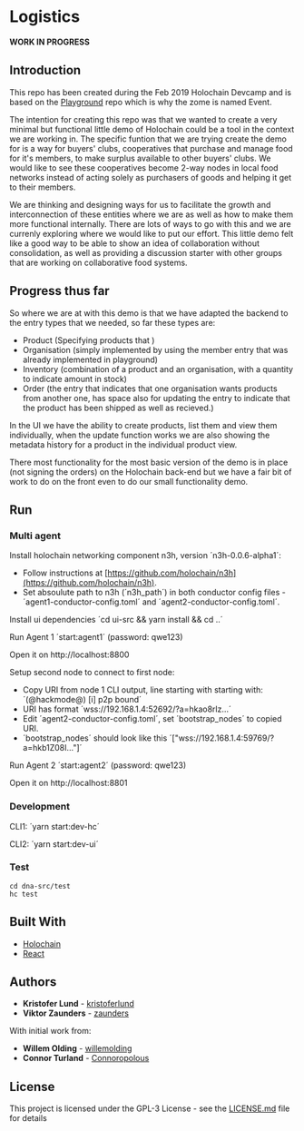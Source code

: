 # Logistics

**WORK IN PROGRESS**

## Introduction

This repo has been created during the Feb 2019 Holochain Devcamp and is based on the [Playground](https://github.com/holochain/dev-camp-playground) repo which is why the zome is named Event.

The intention for creating this repo was that we wanted to create a very minimal but functional little demo of Holochain could be a tool in the context we are working in. The specific funtion that we are trying create the demo for is a way for buyers' clubs, cooperatives that purchase and manage food for it's members, to make surplus available to other buyers' clubs. We would like to see these cooperatives become 2-way nodes in local food networks instead of acting solely as purchasers of goods and helping it get to their members.

We are thinking and designing ways for us to facilitate the growth and interconnection of these entities where we are as well as how to make them more functional internally. There are lots of ways to go with this and we are currenly exploring where we would like to put our effort. This little demo felt like a good way to be able to show an idea of collaboration without consolidation, as well as providing a discussion starter with other groups that are working on collaborative food systems.

## Progress thus far

So where we are at with this demo is that we have adapted the backend to the entry types that we needed, so far these types are:

- Product (Specifying products that )
- Organisation (simply implemented by using the member entry that was already implemented in playground)
- Inventory (combination of a product and an organisation, with a quantity to indicate amount in stock)
- Order (the entry that indicates that one organisation wants products from another one, has space also for updating the entry to indicate that the product has been shipped as well as recieved.)

In the UI we have the ability to create products, list them and view them individually, when the update function works we are also showing the metadata history for a product in the individual product view.

There most functionality for the most basic version of the demo is in place (not signing the orders) on the Holochain back-end but we have a fair bit of work to do on the front even to do our small functionality demo.

## Run

### Multi agent

Install holochain networking component n3h, version ´n3h-0.0.6-alpha1´:

- Follow instructions at [https://github.com/holochain/n3h](https://github.com/holochain/n3h).
- Set absoulute path to n3h (´n3h_path´) in both conductor config files - ´agent1-conductor-config.toml´ and ´agent2-conductor-config.toml´.

Install ui dependencies ´cd ui-src && yarn install && cd ..´

Run Agent 1 ´start:agent1´ (password: qwe123)

Open it on http://localhost:8800

Setup second node to connect to first node:

- Copy URI from node 1 CLI output, line starting with starting with: ´(@hackmode@) [i] p2p bound´
- URI has format ´wss://192.168.1.4:52692/?a=hkao8rlz…´
- Edit ´agent2-conductor-config.toml´, set ´bootstrap_nodes´ to copied URI.
- ´bootstrap_nodes´ should look like this ´["wss://192.168.1.4:59769/?a=hkb1Z08I…"]´

Run Agent 2 ´start:agent2´ (password: qwe123)

Open it on http://localhost:8801

### Development

CLI1: ´yarn start:dev-hc´

CLI2: ´yarn start:dev-ui´

### Test

```
cd dna-src/test
hc test
```

## Built With

- [Holochain](https://developer.holochain.org/)
- [React](https://reactjs.org/)

## Authors

- **Kristofer Lund** - [kristoferlund](https://github.com/kristoferlund)
- **Viktor Zaunders** - [zaunders](https://github.com/zaunders)

With initial work from:

- **Willem Olding** - [willemolding](https://github.com/willemolding)
- **Connor Turland** - [Connoropolous](https://github.com/Connoropolous)

## License

This project is licensed under the GPL-3 License - see the [LICENSE.md](LICENSE.md) file for details
